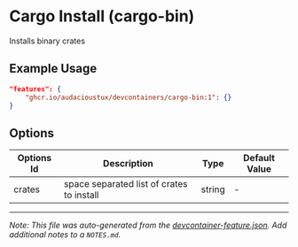 
# Cargo Install (cargo-bin)

Installs binary crates

## Example Usage

```json
"features": {
    "ghcr.io/audacioustux/devcontainers/cargo-bin:1": {}
}
```

## Options

| Options Id | Description | Type | Default Value |
|-----|-----|-----|-----|
| crates | space separated list of crates to install | string | - |



---

_Note: This file was auto-generated from the [devcontainer-feature.json](https://github.com/audacioustux/devcontainers/blob/main/src/cargo-bin/devcontainer-feature.json).  Add additional notes to a `NOTES.md`._
